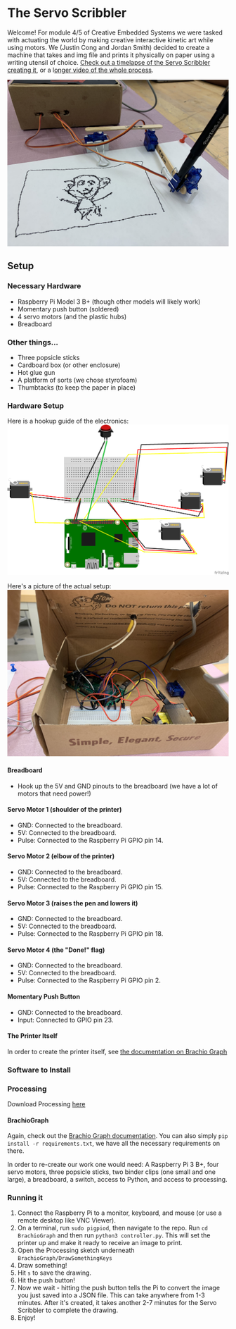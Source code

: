 # The Servo Scribbler

Welcome! For module 4/5 of Creative Embedded Systems we were tasked with actuating the world by making creative interactive kinetic art while using motors. We (Justin Cong and Jordan Smith) decided to create a machine that takes and img file and prints it physically on paper using a writing utensil of choice. [Check out a timelapse of the Servo Scribbler creating it](https://www.youtube.com/watch?v=3DlbCSYaHHQ&feature=youtu.be), or a l[onger video of the whole process](https://www.youtube.com/watch?v=EVQ3myf2Xe4&feature=youtu.be).

![Here is an approximate hookup guide](IMG_3787.jpg) 

## Setup 

### Necessary Hardware
- Raspberry Pi Model 3 B+ (though other models will likely work)
- Momentary push button (soldered)
- 4 servo motors (and the plastic hubs)
- Breadboard

### Other things...
- Three popsicle sticks
- Cardboard box (or other enclosure)
- Hot glue gun
- A platform of sorts (we chose styrofoam)
- Thumbtacks (to keep the paper in place)

### Hardware Setup

Here is a hookup guide of the electronics:
![Here is an approximate hookup guide](hookup_servo_scribbler.png) 

Here's a picture of the actual setup:
![Actual](IMG_4160.jpg)

#### Breadboard
- Hook up the 5V and GND pinouts to the breadboard (we have a lot of motors that need power!)

#### Servo Motor 1 (shoulder of the printer)
- GND: Connected to the breadboard.
- 5V: Connected to the breadboard.
- Pulse: Connected to the Raspberry Pi GPIO pin 14.

#### Servo Motor 2 (elbow of the printer)
- GND: Connected to the breadboard.
- 5V: Connected to the breadboard.
- Pulse: Connected to the Raspberry Pi GPIO pin 15.

#### Servo Motor 3 (raises the pen and lowers it)
- GND: Connected to the breadboard.
- 5V: Connected to the breadboard.
- Pulse: Connected to the Raspberry Pi GPIO pin 18.

#### Servo Motor 4 (the "Done!" flag)
- GND: Connected to the breadboard.
- 5V: Connected to the breadboard.
- Pulse: Connected to the Raspberry Pi GPIO pin 2.

#### Momentary Push Button
- GND: Connected to the breadboard.
- Input: Connected to GPIO pin 23. 

#### The Printer Itself
In order to create the printer itself, see [the documentation on Brachio Graph](https://brachiograph.readthedocs.io/en/latest/)

### Software to Install 

### Processing
Download Processing [here](https://processing.org/)

#### BrachioGraph
Again, check out the [Brachio Graph documentation](https://brachiograph.readthedocs.io/en/latest/). You can also simply `pip install -r requirements.txt`, we have all the necessary requirements on there.  

In order to re-create our work one would need: A Raspberry Pi 3 B+, four servo motors, three popsicle sticks, two binder clips (one small and one large), a breadboard, a switch, access to Python, and access to processing.

### Running it
1. Connect the Raspberry Pi to a monitor, keyboard, and mouse (or use a remote desktop like VNC Viewer).
2. On a terminal, run `sudo pigpiod`, then navigate to the repo. Run `cd BrachioGraph` and then run `python3 controller.py`. This will set the printer up and make it ready to receive an image to print.
2. Open the Processing sketch underneath `BrachioGraph/DrawSomethingKeys`
3. Draw something! 
4. Hit `s` to save the drawing.
5. Hit the push button! 
6. Now we wait - hitting the push button tells the Pi to convert the image you just saved into a JSON file. This can take anywhere from 1-3 minutes. After it's created, it takes another 2-7 minutes for the Servo Scribbler to complete the drawing.
7. Enjoy!
